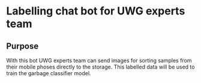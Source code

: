 # Labelling chat bot for UWG experts team

## Purpose
With this bot UWG experts team can send images for sorting samples from their mobile phoses directly to the storage. This labelled data will be used to train the garbage classifier model.